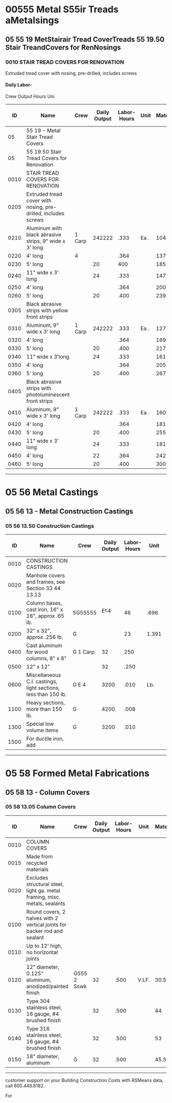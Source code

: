 # 00555 Metal S55ir Treads aMetalsings

## 05 55 19 MetStairair Tread CoverTreads 55 19.50 Stair TreandCovers for RenNosings

### 0010 STAIR TREAD COVERS FOR RENOVATION

Extruded tread cover with nosing, pre-drilled, includes screws

#### Daily Labor-

Crew Output Hours Uni

| ID    | Name                                                                 | Crew    | Daily Output | Labor-Hours | Unit   | Material | Labor  | Equipment | Total   | Total Incl O&P |
|-------|----------------------------------------------------------------------|---------|--------------|-------------|--------|----------|--------|-----------|---------|----------------|
| 05    | 55 19 - Metal Stair Tread Covers                                     |         |              |             |        |          |        |           |         |                |
| 05    | 55 19.50 Stair Tread Covers for Renovation                           |         |              |             |        |          |        |           |         |                |
| 0010  | STAIR TREAD COVERS FOR RENOVATION                                   |         |              |             |        |          |        |           |         |                |
| 0205  | Extruded tread cover with nosing, pre-drilled, includes screws       |         |              |             |        |          |        |           |         |                |
| 0210  | Aluminum with black abrasive strips, 9" wide x 3' long               | 1 Carp  | 242222       | .333        | Ea .   | 104      | 18.75  |           | 122.75  | 143            |
| 0220  | 4' long                                                             | 4       |              | .364        |        | 137      | 20.50  |           | 157.50  | 181            |
| 0230  | 5' long                                                             |         | 20           | 400         |        | 185      | 22.50  |           | 207.50  | 238            |
| 0240  | 11" wide x 3' long                                                  |         | 24           | .333        |        | 147      | 18.75  |           | 165.75  | 189            |
| 0250  | 4' long                                                             |         |              | .364        |        | 200      | 20.50  |           | 220.50  | 251            |
| 0260  | 5' long                                                             |         | 20           | .400        |        | 239      | 22.50  |           | 261.50  | 296            |
| 0305  | Black abrasive strips with yellow front strips                      |         |              |             |        |          |        |           |         |                |
| 0310  | Aluminum, 9" wide x 3' long                                         | 1 Carp  | 242222       | .333        | Ea .   | 127      | 18.75  |           | 145.75  | 167            |
| 0320  | 4' long                                                             |         |              | .364        |        | 169      | 20.50  |           | 189.50  | 217            |
| 0330  | 5' long                                                             |         | 20           | .400        |        | 217      | 22.50  |           | 239.50  | 272            |
| 0340  | 11" wide x 3'long                                                   |         | 24           | .333        |        | 161      | 18.75  |           | 179.75  | 205            |
| 0350  | 4' long                                                             |         |              | .364        |        | 205      | 20.50  |           | 225.50  | 257            |
| 0360  | 5' long                                                             |         | 20           | .400        |        | 267      | 22.50  |           | 289.50  | 330            |
| 0405  | Black abrasive strips with photoluminescent front strips            |         |              |             |        |          |        |           |         |                |
| 0410  | Aluminum, 9" wide x 3' long                                         | 1 Carp  | 242222       | .333        | Ea .   | 160      | 18.75  |           | 178.75  | 204            |
| 0420  | 4' long                                                             |         |              | .364        |        | 181      | 20.50  |           | 201.50  | 231            |
| 0430  | 5' long                                                             |         | 20           | .400        |        | 255      | 22.50  |           | 277.50  | 315            |
| 0440  | 11" wide x 3' long                                                  |         | 24           | .333        |        | 181      | 18.75  |           | 199.75  | 228            |
| 0450  | 4' long                                                             |         | 22           | .364        |        | 242      | 20.50  |           | 262.50  | 297            |
| 0460  | 5' long                                                             |         | 20           | .400        |        | 300      | 22.50  |           | 322.50  | 370            |

---

# 05 56 Metal Castings

## 05 56 13 - Metal Construction Castings

### 05 56 13.50 Construction Castings

| ID    | Name                                                                 | Crew    | Daily Output | Labor-Hours | Unit   | Material | Labor  | Equipment | Total   | Total Incl O&P |
|-------|----------------------------------------------------------------------|---------|--------------|-------------|--------|----------|--------|-----------|---------|----------------|
| 0010  | CONSTRUCTION CASTINGS                                                |         |              |             |        |          |        |           |         |                |
| 0020  | Manhole covers and frames, see Section 33 44 13.13                   |         |              |             |        |          |        |           |         |                |
| 0100  | Column bases, cast iron, 16" x 16", approx .65 lb.                   | 5G55555 | Eང4         | 46           | .696   | Ea .     | 126    | 43.50     | 3.243   | 172.71         | 209            |
| 0200  | 32" x 32", approx .256 lb.                                           | G       |              | 23           | 1.391  |          | 455    | 87        | 6.40    | 548.40         | 640            |
| 0400  | Cast aluminum for wood columns, 8" x 8"                              | G 1 Carp| 32           | 250          |        |          | 27.50  | 14.10     |         | 41.60          |                |
| 0500  | 12" x 12"                                                            |         | 32           | .250         |        |          | 55     | 14.10     |         | 69.10          | 81             |
| 0600  | Miscellaneous C.I. castings, light sections, less than 150 lb.       | G E 4   | 3200         | .010         | Lb.    | 8.20     | .62    | .05       | 8.87    | 10             |                |
| 1100  | Heavy sections, more than 150 lb.                                    | G       | 4200         | .008         |        | 4.76     | .48    | .04       | 5.28    | 6              |                |
| 1300  | Special low volume items                                             | G       | 3200         | .010         |        | 11.25    | .62    | .05       | 11.92   | 13.35          |                |
| 1500  | For ductile iron, add                                                |         |              |              |        | 100 %    |        |           |         |                |                |

---

# 05 58 Formed Metal Fabrications

## 05 58 13 - Column Covers

### 05 58 13.05 Column Covers

| ID    | Name                                                                 | Crew    | Daily Output | Labor-Hours | Unit   | Material | Labor  | Equipment | Total   | Total Incl O&P |
|-------|----------------------------------------------------------------------|---------|--------------|-------------|--------|----------|--------|-----------|---------|----------------|
| 0010  | COLUMN COVERS                                                        |         |              |             |        |          |        |           |         |                |
| 0015  | Made from recycled materials                                         |         |              |             |        |          |        |           |         |                |
| 0020  | Excludes structural steel, light ga. metal framing, misc. metals, sealants |     |              |             |        |          |        |           |         |                |
| 0100  | Round covers, 2 halves with 2 vertical joints for backer rod and sealant |     |              |             |        |          |        |           |         |                |
| 0110  | Up to 12' high, no horizontal joints                                 |         |              |             |        |          |        |           |         |                |
| 0120  | 12" diameter, 0.125" aluminum, anodized/painted finish               | G555 2 Sswk | 32         | .500        | V.LF.  | 30.50    | 31     |           | 61.50   | 81             |
| 0130  | Type 304 stainless steel, 16 gauge, #4 brushed finish                |         | 32           | .500        |        | 44       |        |           | 75      | 96             |
| 0140  | Type 316 stainless steel, 16 gauge, #4 brushed finish                |         | 32           | .500        |        | 53       | 31     |           | 84      | 106            |
| 0150  | 18" diameter, aluminum                                               | G       | 32           | .500        |        | 45.50    | 31     |           | 76.50   | 97.50          |

---

customer support on your Building Construction Costs with RSMeans data, call 800.448.8182.

For